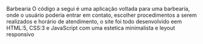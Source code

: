 Barbearia
O código a segui é uma aplicação voltada para uma barbearia, onde o usuário poderia entrar em contato, escolher procedimentos a serem 
realizados e horário de atendimento, o site foi todo desenvolvido eem HTML:5, CSS:3 e JavaScript com uma estetica minimalista e leyout responsivo
